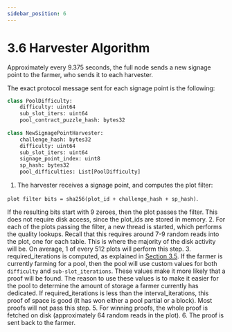 ```yaml
---
sidebar_position: 6
---
```


# 3.6 Harvester Algorithm
Approximately every 9.375 seconds, the full node sends a new signage point to the farmer, who sends it to each harvester.

The exact protocol message sent for each signage point is the following:

```python
class PoolDifficulty:
    difficulty: uint64
    sub_slot_iters: uint64
    pool_contract_puzzle_hash: bytes32
    
class NewSignagePointHarvester:
    challenge_hash: bytes32
    difficulty: uint64
    sub_slot_iters: uint64
    signage_point_index: uint8
    sp_hash: bytes32
    pool_difficulties: List[PoolDifficulty]
```


1. The harvester receives a signage point, and computes the plot filter:

  `plot filter bits = sha256(plot_id + challenge_hash + sp_hash)`.

  If the resulting bits start with 9 zeroes, then the plot passes the filter. This does not require disk access, since the plot_ids are stored in memory.
2. For each of the plots passing the filter, a new thread is started, which performs the quality lookups. Recall that this requires around 7-9 random reads into the plot, one for each table. This is where the majority of the disk activity will be. On average, 1 of every 512 plots will perform this step.
3. required_iterations is computed, as explained in [Section 3.5](/docs/03consensus/signage_points_and_infusion_points "Section 3.5: Signage Points and Infusion Points"). If the farmer is currently farming for a pool, then the pool will use custom values for both `difficulty` and `sub-slot_iterations`. These values make it more likely that a proof will be found. The reason to use these values is to make it easier for the pool to determine the amount of storage a farmer currently has dedicated.
If required_iterations is less than the interval_iterations, this proof of space is good (it has won either a pool partial or a block). Most proofs will not pass this step.
5. For winning proofs, the whole proof is fetched on disk (approximately 64 random reads in the plot).
6. The proof is sent back to the farmer.
